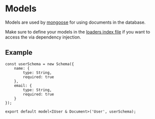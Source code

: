 # Models

Models are used by [mongoose](https://github.com/Automattic/mongoose) for using documents in the database.

Make sure to define your models in the [loaders index file](../loader/index.ts) if you want to access the via dependency injection.

## Example

```
const userSchema = new Schema({
    name: {
        type: String,
        required: true
    },
    email: {
        type: String,
        required: true
    }
});

export default model<IUser & Document>('User', userSchema);
```
